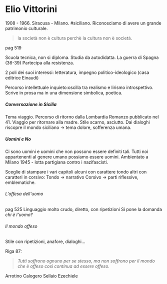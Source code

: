 # Elio Vittorini
1908 - 1966. Siracusa - Milano. 
#siciliano. 
Riconosciamo di avere un grande patrimonio culturale. 
> la società non è cultura perchè la cultura non è società. 

pag 519 

Scuola tecnica, non si diploma. Studia da autodidatta. 
La guerra di Spagna (36-39) 
Partecipa alla resistenza. 

2 poli dei suoi interessi: letteratura, impegno politico-ideologico (casa editrice Einaudi)

Percorso intellettuale inquieto:oscilla tra realismo e lirismo introspettivo. 
Scrive in prosa ma in una dimensione simbolica, poetica. 

##### Conversazione in Sicilia
Tema viaggio. Percorso di ritorno dalla Lombardia 
Romanzo pubblicato nel 41. 
Viaggio per ritornare alla madre. 
Stile scarno, asciutto. Dai dialoghi riscopre il mondo siciliano -> tema dolore, sofferenza umana.

##### Uomini e No
Ci sono uomini e uomini che non possono essere definiti tali. 
Tutti noi appartenenti al genere umano possiamo essere uomini. 
Ambientato a Milano 1945 - lotta partigiana contro i nazifascisti. 

Sceglie di stampare i vari capitoli alcuni con carattere tondo altri con caratteri in corsivo: 
Tondo -> narrativo 
Corsivo -> parti riflessive, emblematiche. 

###### L'offesa dell'uomo 
pag 525
Linguaggio molto crudo, diretto, con ripetizioni 
Si pone la domanda _chi è l'uomo?_

###### Il mondo offeso 
Stile con ripetizioni, anafore, dialoghi... 

Riga 87: 
> *Tutti soffrono ognuno per se stesso, ma non soffrono per il mondo che è offeso così continua ad essere offeso.*


Arrotino Calogero 
Sellaio Ezechiele

